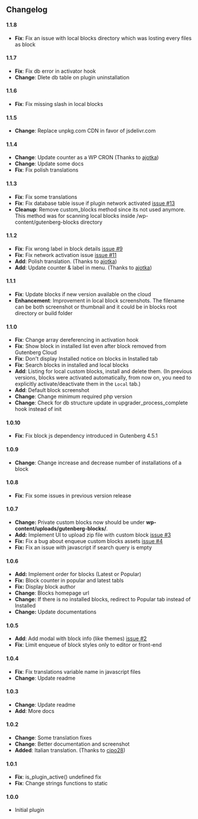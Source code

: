 ## Changelog

#### 1.1.8
* **Fix**: Fix an issue with local blocks directory which was losting every files as block

#### 1.1.7
* **Fix**: Fix db error in activator hook
* **Change**: Dlete db table on plugin uninstallation

#### 1.1.6
* **Fix**: Fix missing slash in local blocks

#### 1.1.5
* **Change**: Replace unpkg.com CDN in favor of jsdelivr.com

#### 1.1.4
* **Change**: Update counter as a WP CRON (Thanks to [ajotka](https://github.com/front/cloud-blocks/pull/14))
* **Change**: Update some docs
* **Fix**: Fix polish translations

#### 1.1.3
* **Fix**: Fix some translations
* **Fix**: Fix database table issue if plugin network activated [issue #13](https://github.com/front/cloud-blocks/issues/13)
* **Cleanup**: Remove custom_blocks method since its not used anymore. This method was for scanning local blocks inside /wp-content/gutenberg-blocks directory

#### 1.1.2
* **Fix**: Fix wrong label in block details [issue #9](https://github.com/front/cloud-blocks/issues/9)
* **Fix**: Fix network activation issue [issue #11](https://github.com/front/cloud-blocks/issues/11)
* **Add**: Polish translation. (Thanks to [ajotka](https://github.com/front/cloud-blocks/pull/8))
* **Add**: Update counter & label in menu. (Thanks to [ajotka](https://github.com/front/cloud-blocks/pull/10))


#### 1.1.1
* **Fix**: Update blocks if new version available on the cloud
* **Enhancement**: Improvement in local block screenshots. The filename can be both screenshot or thumbnail and it could be in blocks root directory or build folder

#### 1.1.0
* **Fix**: Change array dereferencing in activation hook
* **Fix**: Show block in installed list even after block removed from Gutenberg Cloud
* **Fix**: Don't display Installed notice on blocks in Installed tab
* **Fix**: Search blocks in installed and local blocks
* **Add**: Listing for local custom blocks, install and delete them. (In previous versions, blocks were activated automatically, from now on, you need to explicitly activate/deactivate them in the `Local` tab.)
* **Add**: Default block screenshot
* **Change**: Change minimum required php version
* **Change**: Check for db structure update in upgrader_process_complete hook instead of init

#### 1.0.10
* **Fix**: Fix block js dependency introduced in Gutenberg 4.5.1

#### 1.0.9
* **Change**: Change increase and decrease number of installations of a block

#### 1.0.8
* **Fix**: Fix some issues in previous version release

#### 1.0.7
* **Change:** Private custom blocks now should be under **wp-content/uploads/gutenberg-blocks/**.
* **Add:** Implement UI to upload zip file with custom block [issue #3](https://github.com/front/cloud-blocks/issues/3)
* **Fix:** Fix a bug about enqueue custom blocks assets [issue #4](https://github.com/front/cloud-blocks/issues/4)
* **Fix:** Fix an issue with javascript if search query is empty

#### 1.0.6
* **Add:** Implement order for blocks (Latest or Popular)
* **Fix:** Block counter in popular and latest tabls
* **Fix:** Display block author
* **Change**: Blocks homepage url 
* **Change:** If there is no installed blocks, redirect to Popular tab instead of Installed
* **Change:** Update documentations

#### 1.0.5
* **Add**: Add modal with block info (like themes) [issue #2](https://github.com/front/cloud-blocks/issues/2)
* **Fix**: Limit enqueue of block styles only to editor or front-end

#### 1.0.4
* **Fix**: Fix translations variable name in javascript files
* **Change**: Update readme

#### 1.0.3
* **Change**: Update readme
* **Add**: More docs

#### 1.0.2
* **Change**: Some translation fixes
* **Change**: Better documentation and screenshot
* **Added**: Italian translation. (Thanks to [cipo28](https://github.com/front/cloud-blocks/pull/1))

#### 1.0.1
* **Fix**: is_plugin_active() undefined fix
* **Fix**: Change strings functions to static

#### 1.0.0
* Initial plugin
